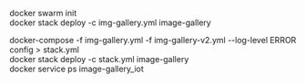 docker swarm init  
docker stack deploy -c img-gallery.yml image-gallery  
  
docker-compose -f img-gallery.yml -f img-gallery-v2.yml --log-level ERROR config > stack.yml  
docker stack deploy -c stack.yml image-gallery  
docker service ps image-gallery_iot  
